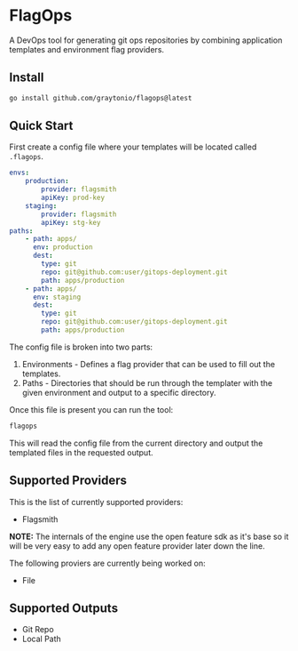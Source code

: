 # FlagOps

A DevOps tool for generating git ops repositories by combining application templates and environment flag providers.

## Install

```bash
go install github.com/graytonio/flagops@latest
```

## Quick Start

First create a config file where your templates will be located called `.flagops`.

```yaml
envs:
    production:
        provider: flagsmith
        apiKey: prod-key
    staging:
        provider: flagsmith
        apiKey: stg-key
paths:
    - path: apps/
      env: production
      dest:
        type: git
        repo: git@github.com:user/gitops-deployment.git
        path: apps/production
    - path: apps/
      env: staging
      dest:
        type: git
        repo: git@github.com:user/gitops-deployment.git
        path: apps/production
```

The config file is broken into two parts:

1. Environments - Defines a flag provider that can be used to fill out the templates.
2. Paths - Directories that should be run through the templater with the given environment and output to a specific directory.

Once this file is present you can run the tool:

```bash
flagops
```

This will read the config file from the current directory and output the templated files in the requested output.

## Supported Providers

This is the list of currently supported providers:

- Flagsmith

**NOTE:** The internals of the engine use the open feature sdk as it's base so it will be very easy to add any open feature provider later down the line.

The following proviers are currently being worked on:

- File

## Supported Outputs

- Git Repo
- Local Path